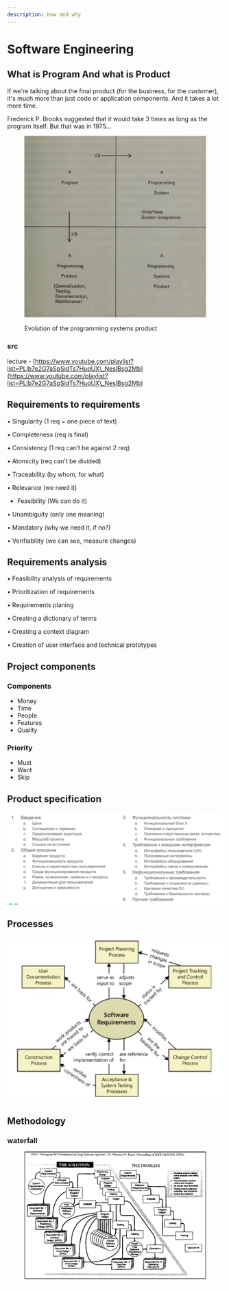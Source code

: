 ```yaml
---
description: how and why
---
```


# Software Engineering

## What is Program And what is Product

If we're talking about the final product (for the business, for the customer), it's much more than just code or application components. And it takes a lot more time.

Frederick P. Brooks suggested that it would take 3 times as long as the program itself. But that was in 1975...

<figure><img src="../../.gitbook/assets/Screenshot 2023-06-03 at 20.51.24.png" alt="" width="563"><figcaption><p>Evolution of the programming systems product</p></figcaption></figure>

### src

lecture - [https://www.youtube.com/playlist?list=PLlb7e2G7aSpSidTs7HuqUX\_NeslBsg2Mb](https://www.youtube.com/playlist?list=PLlb7e2G7aSpSidTs7HuqUX\_NeslBsg2Mb)

## Requirements to requirements

• Singularity (1 req = one piece of text)

• Completeness (req is final)

• Consistency (1 req can’t be against 2 req)

• Atomicity (req can’t be divided)

• Traceability (by whom, for what)

• Relevance (we need it)

* Feasibility (We can do it)

• Unambiguity (only one meaning)

• Mandatory (why we need it, if no?)

• Verifiability (we can see, measure changes)

## Requirements analysis

• Feasibility analysis of requirements&#x20;

• Prioritization of requirements&#x20;

• Requirements planing&#x20;

• Creating a dictionary of terms&#x20;

• Creating a context diagram&#x20;

• Creation of user interface and technical prototypes

## Project components

### Components

* Money
* Time
* People
* Features
* Quality

### Priority

* Must
* Want
* Skip

## Product specification&#x20;

<img src="../../.gitbook/assets/image.png" alt="" data-size="original">

## Processes

![](<../../.gitbook/assets/image (3).png>)

## Methodology&#x20;

### waterfall

<figure><img src="../../.gitbook/assets/изображение (9).png" alt=""><figcaption></figcaption></figure>
